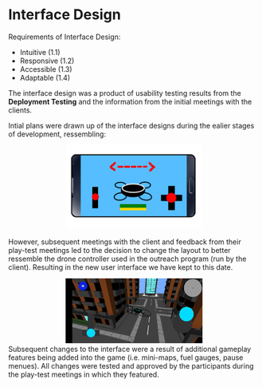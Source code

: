 # Interface Design
Requirements of Interface Design:
- Intuitive (1.1)
- Responsive (1.2)
- Accessible (1.3)
- Adaptable (1.4)

The interface design was a product of usability testing results from the **Deployment Testing** and the information from the initial meetings with the clients. 

Intial plans were drawn up of the interface designs during the ealier stages of development, ressembling:
<!-- Picture of UI Design drawing -->
<style>
    .img-container {
    text-align: center;
}
</style>
<div class="img-container">
<img src="./Assets/interfaceDesign.png" width="275" alt="drawing">
</div>

However, subsequent meetings with the client and feedback from their play-test meetings led to the decision to change the layout to better ressemble the drone controller used in the outreach program (run by the client). Resulting in the new user interface we have kept to this date.
<!-- Picture of current user interface -->
<div class="img-container">
<img src="./Assets/currentInterfaceDesign.jpg" width="275" alt="drawing">
</div>
Subsequent changes to the interface were a result of additional gameplay features being added into the game (i.e. mini-maps, fuel gauges, pause menues). All changes were tested and approved by the participants during the play-test meetings in which they featured.